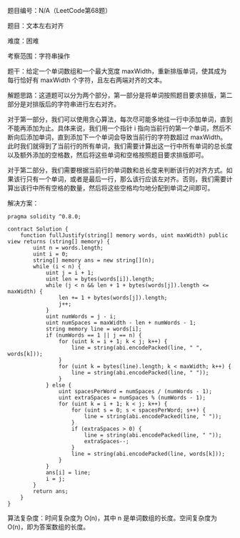 题目编号：N/A（LeetCode第68题）

题目：文本左右对齐

难度：困难

考察范围：字符串操作

题干：给定一个单词数组和一个最大宽度 maxWidth，重新排版单词，使其成为每行恰好有 maxWidth 个字符，且左右两端对齐的文本。

解题思路：这道题可以分为两个部分，第一部分是将单词按照题目要求排版，第二部分是对排版后的字符串进行左右对齐。

对于第一部分，我们可以使用贪心算法，每次尽可能多地往一行中添加单词，直到不能再添加为止。具体来说，我们用一个指针 i 指向当前行的第一个单词，然后不断向后添加单词，直到添加下一个单词会导致当前行的字符数超过 maxWidth。此时我们就得到了当前行的所有单词，我们需要计算出这一行中所有单词的总长度以及额外添加的空格数，然后将这些单词和空格按照题目要求排版即可。

对于第二部分，我们需要根据当前行的单词数和总长度来判断该行的对齐方式。如果该行只有一个单词，或者是最后一行，那么该行应该左对齐。否则，我们需要计算出该行中所有空格的数量，然后将这些空格均匀地分配到单词之间即可。

解决方案：

```solidity
pragma solidity ^0.8.0;

contract Solution {
    function fullJustify(string[] memory words, uint maxWidth) public view returns (string[] memory) {
        uint n = words.length;
        uint i = 0;
        string[] memory ans = new string[](n);
        while (i < n) {
            uint j = i + 1;
            uint len = bytes(words[i]).length;
            while (j < n && len + 1 + bytes(words[j]).length <= maxWidth) {
                len += 1 + bytes(words[j]).length;
                j++;
            }
            uint numWords = j - i;
            uint numSpaces = maxWidth - len + numWords - 1;
            string memory line = words[i];
            if (numWords == 1 || j == n) {
                for (uint k = i + 1; k < j; k++) {
                    line = string(abi.encodePacked(line, " ", words[k]));
                }
                for (uint k = bytes(line).length; k < maxWidth; k++) {
                    line = string(abi.encodePacked(line, " "));
                }
            } else {
                uint spacesPerWord = numSpaces / (numWords - 1);
                uint extraSpaces = numSpaces % (numWords - 1);
                for (uint k = i + 1; k < j; k++) {
                    for (uint s = 0; s < spacesPerWord; s++) {
                        line = string(abi.encodePacked(line, " "));
                    }
                    if (extraSpaces > 0) {
                        line = string(abi.encodePacked(line, " "));
                        extraSpaces--;
                    }
                    line = string(abi.encodePacked(line, words[k]));
                }
            }
            ans[i] = line;
            i = j;
        }
        return ans;
    }
}
```

算法复杂度：时间复杂度为 O(n)，其中 n 是单词数组的长度。空间复杂度为 O(n)，即为答案数组的长度。